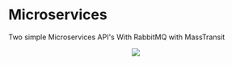 # Microservices
Two simple Microservices API's With RabbitMQ with MassTransit 


<p align="center">
  <kbd>
<img src="https://blogger.googleusercontent.com/img/b/R29vZ2xl/AVvXsEj1V0eKZBVKF6n3AZAVw6iEs3tSTpRPBGT-H4-eqYWsRn1S3hKwt3MZDaWr9VFbuJLeS-M7TOELs6VcgDQw-q0bOgSmoV0ORjzwZTndc0M9xBLByLkVoAkcqfZP3MPg-k2Kefddz0CdlbC5LqpvGTHHUM2lXdDkD_kCp-l_ndXiMgFp-YNhBy6u8HKG/s1251/2.jpg"></img>
  </kbd>
</p>

